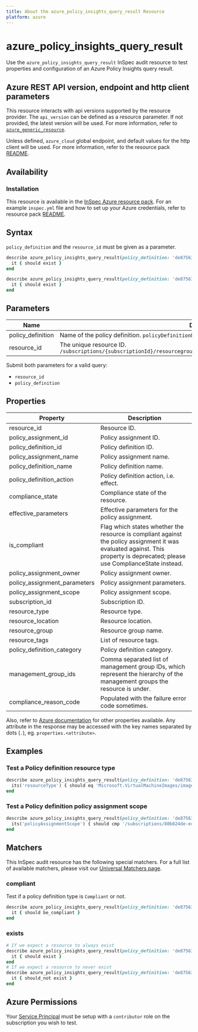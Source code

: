 ```yaml
---
title: About the azure_policy_insights_query_result Resource
platform: azure
---
```


# azure_policy_insights_query_result

Use the `azure_policy_insights_query_result` InSpec audit resource to test properties and configuration of an Azure Policy Insights query result.

## Azure REST API version, endpoint and http client parameters

This resource interacts with api versions supported by the resource provider.
The `api_version` can be defined as a resource parameter.
If not provided, the latest version will be used.
For more information, refer to [`azure_generic_resource`](azure_generic_resource.md).

Unless defined, `azure_cloud` global endpoint, and default values for the http client will be used.
For more information, refer to the resource pack [README](../../README.md).

## Availability

### Installation

This resource is available in the [InSpec Azure resource pack](https://github.com/inspec/inspec-azure).
For an example `inspec.yml` file and how to set up your Azure credentials, refer to resource pack [README](../../README.md#Service-Principal).

## Syntax

`policy_definition` and the `resource_id` must be given as a parameter.

```ruby
describe azure_policy_insights_query_result(policy_definition: 'de875639-505c-4c00-b2ab-bb290dab9a54', resource_id: '/subscriptions/80b824de-ec53-4116-9868-3deeab10b0cd/resourcegroups/jfm-winimgbuilderrg2/providers/microsoft.virtualmachineimages/imagetemplates/win1021h1') do
  it { should exist }
end
```

```ruby
describe azure_policy_insights_query_result(policy_definition: 'de875639-505c-4c00-b2ab-bb290dab9a54', resource_id: '/subscriptions/80b824de-ec53-4116-9868-3deeab10b0cd/resourcegroups/jfm-winimgbuilderrg2/providers/microsoft.virtualmachineimages/imagetemplates/win1021h1') do
  it { should exist }
end
```

## Parameters

| Name                                  | Description |
|---------------------------------------|-------------|
| policy_definition                     | Name of the policy definition. `policyDefinitionName` |
| resource_id                           | The unique resource ID. `/subscriptions/{subscriptionId}/resourcegroups/{resourceGroupName}/providers/{resourceProviderId}` |

Submit both parameters for a valid query:
- `resource_id`
- `policy_definition`

## Properties

| Property                  | Description |
|-----------------------------|-------------|
| resource_id                 | Resource ID. |
| policy_assignment_id        | Policy assignment ID. |
| policy_definition_id        | Policy definition ID. |
| policy_assignment_name      | Policy assignment name. |
| policy_definition_name      | Policy definition name. |
| policy_definition_action    | Policy definition action, i.e. effect. |
| compliance_state            | Compliance state of the resource. |
| effective_parameters        | Effective parameters for the policy assignment. |
| is_compliant                | Flag which states whether the resource is compliant against the policy assignment it was evaluated against. This property is deprecated; please use ComplianceState instead. |
| policy_assignment_owner     | Policy assignment owner. |
| policy_assignment_parameters| Policy assignment parameters. |
| policy_assignment_scope     | Policy assignment scope. |
| subscription_id             | Subscription ID. |
| resource_type               | Resource type. |
| resource_location           | Resource location. |
| resource_group              | Resource group name. |
| resource_tags               | List of resource tags. |
| policy_definition_category  | Policy definition category. |
| management_group_ids        | Comma separated list of management group IDs, which represent the hierarchy of the management groups the resource is under. |
| compliance_reason_code      | Populated with the failure error code sometimes. |

Also, refer to [Azure documentation](https://docs.microsoft.com/en-us/rest/api/policy/policystates/listqueryresultsforsubscription#policystate) for other properties available.
Any attribute in the response may be accessed with the key names separated by dots (`.`), eg. `properties.<attribute>`.

## Examples

### Test a Policy definition resource type

```ruby
describe azure_policy_insights_query_result(policy_definition: 'de875639-505c-4c00-b2ab-bb290dab9a54',  resource_id: '/subscriptions/80b824de-ec53-4116-9868-3deeab10b0cd/resourcegroups/jfm-winimgbuilderrg2/providers/microsoft.virtualmachineimages/imagetemplates/win1021h1') do
  its('resourceType') { should eq 'Microsoft.VirtualMachineImages/imageTemplates' }
end
```
### Test a Policy definition policy assignment scope

```ruby
describe azure_policy_insights_query_result(policy_definition: 'de875639-505c-4c00-b2ab-bb290dab9a54', resource_id: '/subscriptions/80b824de-ec53-4116-9868-3deeab10b0cd/resourcegroups/jfm-winimgbuilderrg2/providers/microsoft.virtualmachineimages/imagetemplates/win1021h1') do
  its('policyAssignmentScope') { should cmp '/subscriptions/80b824de-ec53-4116-9868-3deeab10b0cd' }
end
```
## Matchers

This InSpec audit resource has the following special matchers. For a full list of available matchers, please visit our [Universal Matchers page](https://www.inspec.io/docs/reference/matchers/).

### compliant

Test if a policy definition type is `Compliant` or not.

```ruby
describe azure_policy_insights_query_result(policy_definition: 'de875639-505c-4c00-b2ab-bb290dab9a54', resource_id: '/subscriptions/80b824de-ec53-4116-9868-3deeab10b0cd/resourcegroups/jfm-winimgbuilderrg2/providers/microsoft.virtualmachineimages/imagetemplates/win1021h1') do
  it { should be_compliant }
end
```

### exists

```ruby
# If we expect a resource to always exist
describe azure_policy_insights_query_result(policy_definition: 'de875639-505c-4c00-b2ab-bb290dab9a54', resource_id: '/subscriptions/80b824de-ec53-4116-9868-3deeab10b0cd/resourcegroups/jfm-winimgbuilderrg2/providers/microsoft.virtualmachineimages/imagetemplates/win1021h1') do
  it { should exist }
end
# If we expect a resource to never exist
describe azure_policy_insights_query_result(policy_definition: 'de875639-505c-4c00-b2ab-bb290dab9a54', resource_id: '/subscriptions/80b824de-ec53-4116-9868-3deeab10b0cd/resourcegroups/jfm-winimgbuilderrg2/providers/microsoft.virtualmachineimages/imagetemplates/win1021h1') do
  it { should_not exist }
end
```

## Azure Permissions

Your [Service Principal](https://docs.microsoft.com/en-us/azure/azure-resource-manager/resource-group-create-service-principal-portal) must be setup with a `contributor` role on the subscription you wish to test.
